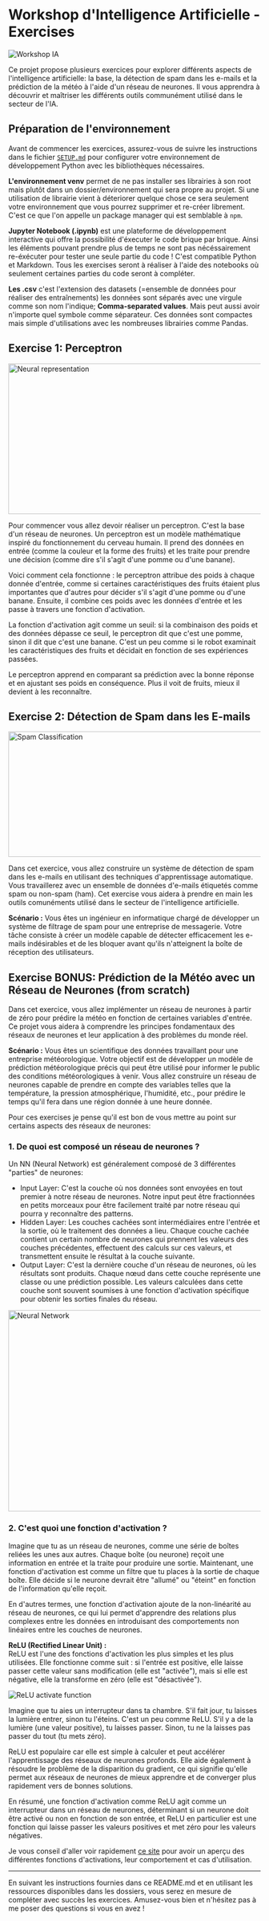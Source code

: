 # Workshop d'Intelligence Artificielle - Exercises
<img src="assets/ia_ban3.jpg" alt="Workshop IA">

Ce projet propose plusieurs exercices pour explorer différents aspects de l'intelligence artificielle: la base, la détection de spam dans les e-mails et la prédiction de la météo à l'aide d'un réseau de neurones. Il vous apprendra à découvrir et maîtriser les différents outils communément utilisé dans le secteur de l'IA.


## Préparation de l'environnement

Avant de commencer les exercices, assurez-vous de suivre les instructions dans le fichier [`SETUP.md`](SETUP.md) pour configurer votre environnement de développement Python avec les bibliothèques nécessaires.

**L'environnement venv** permet de ne pas installer ses librairies à son root mais plutôt dans un dossier/environnement qui sera propre au projet. Si une utilisation de librairie vient à déteriorer quelque chose ce sera seulement votre environnement que vous pourrez supprimer et re-créer librement. C'est ce que l'on appelle un package manager qui est semblable à `npm`.

**Jupyter Notebook (.ipynb)** est une plateforme de développement interactive qui offre la possibilité d'éxecuter le code brique par brique. Ainsi les éléments pouvant prendre plus de temps ne sont pas nécéssairement re-éxécuter pour tester une seule partie du code ! C'est compatible Python et Markdown. Tous les exercises seront à réaliser à l'aide des notebooks où seulement certaines parties du code seront à compléter.

**Les .csv** c'est l'extension des datasets (=ensemble de données pour réaliser des entraînements) les données sont séparés avec une virgule comme son nom l'indique; **Comma-separated values**. Mais peut aussi avoir n'importe quel symbole comme séparateur. Ces données sont compactes mais simple d'utilisations avec les nombreuses librairies comme Pandas.

## Exercise 1: Perceptron
<img src="assets/perceptron.png" alt="Neural representation" style="width:550px;height:300px;">

Pour commencer vous allez devoir réaliser un perceptron. C'est la base d'un réseau de neurones. Un perceptron est un modèle mathématique inspiré du fonctionnement du cerveau humain. Il prend des données en entrée (comme la couleur et la forme des fruits) et les traite pour prendre une décision (comme dire s'il s'agit d'une pomme ou d'une banane).

Voici comment cela fonctionne : le perceptron attribue des poids à chaque donnée d'entrée, comme si certaines caractéristiques des fruits étaient plus importantes que d'autres pour décider s'il s'agit d'une pomme ou d'une banane. Ensuite, il combine ces poids avec les données d'entrée et les passe à travers une fonction d'activation.

La fonction d'activation agit comme un seuil: si la combinaison des poids et des données dépasse ce seuil, le perceptron dit que c'est une pomme, sinon il dit que c'est une banane. C'est un peu comme si le robot examinait les caractéristiques des fruits et décidait en fonction de ses expériences passées.

Le perceptron apprend en comparant sa prédiction avec la bonne réponse et en ajustant ses poids en conséquence. Plus il voit de fruits, mieux il devient à les reconnaître.

## Exercise 2: Détection de Spam dans les E-mails
<img src="assets/spam_ham.png" alt="Spam Classification" style="width:550px;height:250px;">

Dans cet exercice, vous allez construire un système de détection de spam dans les e-mails en utilisant des techniques d'apprentissage automatique. Vous travaillerez avec un ensemble de données d'e-mails étiquetés comme spam ou non-spam (ham). Cet exercise vous aidera à prendre en main les outils comunéments utilisé dans le secteur de l'intelligence artificielle.

**Scénario :** Vous êtes un ingénieur en informatique chargé de développer un système de filtrage de spam pour une entreprise de messagerie. Votre tâche consiste à créer un modèle capable de détecter efficacement les e-mails indésirables et de les bloquer avant qu'ils n'atteignent la boîte de réception des utilisateurs.

## Exercise BONUS: Prédiction de la Météo avec un Réseau de Neurones (from scratch)

Dans cet exercice, vous allez implémenter un réseau de neurones à partir de zéro pour prédire la météo en fonction de certaines variables d'entrée. Ce projet vous aidera à comprendre les principes fondamentaux des réseaux de neurones et leur application à des problèmes du monde réel.

**Scénario :** Vous êtes un scientifique des données travaillant pour une entreprise météorologique. Votre objectif est de développer un modèle de prédiction météorologique précis qui peut être utilisé pour informer le public des conditions météorologiques à venir. Vous allez construire un réseau de neurones capable de prendre en compte des variables telles que la température, la pression atmosphérique, l'humidité, etc., pour prédire le temps qu'il fera dans une région donnée à une heure donnée.

Pour ces exercises je pense qu'il est bon de vous mettre au point sur certains aspects des réseaux de neurones:

### 1. De quoi est composé un réseau de neurones ?

Un NN (Neural Network) est généralement composé de 3 différentes "parties" de neurones:
- Input Layer: C'est la couche où nos données sont envoyées en tout premier à notre réseau de neurones. Notre input peut être fractionnées en petits morceaux pour être facilement traité par notre réseau qui pourra y reconnaître des patterns.
- Hidden Layer: Les couches cachées sont intermédiaires entre l'entrée et la sortie, où le traitement des données a lieu. Chaque couche cachée contient un certain nombre de neurones qui prennent les valeurs des couches précédentes, effectuent des calculs sur ces valeurs, et transmettent ensuite le résultat à la couche suivante.
- Output Layer: C'est la dernière couche d'un réseau de neurones, où les résultats sont produits. Chaque nœud dans cette couche représente une classe ou une prédiction possible. Les valeurs calculées dans cette couche sont souvent soumises à une fonction d'activation spécifique pour obtenir les sorties finales du réseau.

<img src="assets/nn.png" alt="Neural Network" style="width:779px;height:401px;">

### 2. C'est quoi une fonction d'activation ?

Imagine que tu as un réseau de neurones, comme une série de boîtes reliées les unes aux autres. Chaque boîte (ou neurone) reçoit une information en entrée et la traite pour produire une sortie. Maintenant, une fonction d'activation est comme un filtre que tu places à la sortie de chaque boîte. Elle décide si le neurone devrait être "allumé" ou "éteint" en fonction de l'information qu'elle reçoit.

En d'autres termes, une fonction d'activation ajoute de la non-linéarité au réseau de neurones, ce qui lui permet d'apprendre des relations plus complexes entre les données en introduisant des comportements non linéaires entre les couches de neurones.

**ReLU (Rectified Linear Unit) :**   
ReLU est l'une des fonctions d'activation les plus simples et les plus utilisées. Elle fonctionne comme suit : si l'entrée est positive, elle laisse passer cette valeur sans modification (elle est "activée"), mais si elle est négative, elle la transforme en zéro (elle est "désactivée").

![ReLU activate function](assets/relu.png)

Imagine que tu aies un interrupteur dans ta chambre. S'il fait jour, tu laisses la lumière entrer, sinon tu l'éteins. C'est un peu comme ReLU. S'il y a de la lumière (une valeur positive), tu laisses passer. Sinon, tu ne la laisses pas passer du tout (tu mets zéro).

ReLU est populaire car elle est simple à calculer et peut accélérer l'apprentissage des réseaux de neurones profonds. Elle aide également à résoudre le problème de la disparition du gradient, ce qui signifie qu'elle permet aux réseaux de neurones de mieux apprendre et de converger plus rapidement vers de bonnes solutions.

En résumé, une fonction d'activation comme ReLU agit comme un interrupteur dans un réseau de neurones, déterminant si un neurone doit être activé ou non en fonction de son entrée, et ReLU en particulier est une fonction qui laisse passer les valeurs positives et met zéro pour les valeurs négatives.

Je vous conseil d'aller voir rapidement [ce site](https://deeplylearning.fr/cours-theoriques-deep-learning/fonction-dactivation/) pour avoir un aperçu des différentes fonctions d'activations, leur comportement et cas d'utilisation.

---
En suivant les instructions fournies dans ce README.md et en utilisant les ressources disponibles dans les dossiers, vous serez en mesure de compléter avec succès les exercices. Amusez-vous bien et n'hésitez pas à me poser des questions si vous en avez !

